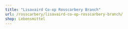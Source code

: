 ```yaml
---
title: "Lisavaird Co-op Rosscarbery Branch"
url: /rosscarbery/lisavaird-co-op-rosscarbery-branch/
shop: Lebensmittel
---
```

